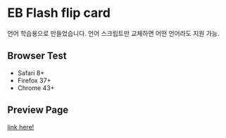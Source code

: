 # EB Flash flip card

언어 학습용으로 만들었습니다. 언어 스크립트만 교체하면 어떤 언어라도 지원 가능.

## Browser Test

- Safari 8+
- Firefox 37+
- Chrome 43+

## Preview Page

[link here!](https://dl.dropboxusercontent.com/u/39952651/spain.min.html)